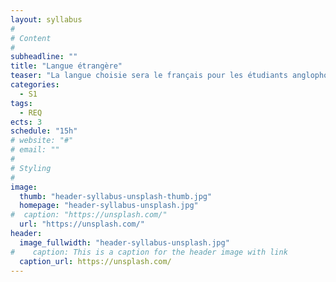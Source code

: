 ```yaml
---
layout: syllabus
#
# Content
#
subheadline: ""
title: "Langue étrangère"
teaser: "La langue choisie sera le français pour les étudiants anglophones et l’anglais pour les étudiants francophones."
categories:
  - S1
tags:
  - REQ
ects: 3
schedule: "15h"
# website: "#"
# email: ""
#
# Styling
#
image:
  thumb: "header-syllabus-unsplash-thumb.jpg"
  homepage: "header-syllabus-unsplash.jpg"
#  caption: "https://unsplash.com/"
  url: "https://unsplash.com/"
header:
  image_fullwidth: "header-syllabus-unsplash.jpg"
#    caption: This is a caption for the header image with link
  caption_url: https://unsplash.com/  
---
```




